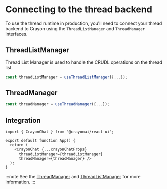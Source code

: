 # Connecting to the thread backend

To use the thread runtime in production, you'll need to connect your
thread backend to Crayon using the `ThreadListManager` and `ThreadManager` interfaces.

## ThreadListManager

Thread List Manager is used to handle the CRUDL operations on the thread list.
```ts
const threadListManager = useThreadListManager({...});
```

## ThreadManager

```ts
const threadManager = useThreadManager({...});
```

## Integration

```tsx
import { CrayonChat } from "@crayonai/react-ui";

export default function App() {
  return (
    <CrayonChat {...crayonChatProps}
      threadListManager={threadListManager}
      threadManager={threadManager} />
  );
}
```

:::note
See the [ThreadManager](/docs/reference/js/react-core/type-aliases/ThreadManager) and [ThreadListManager](/docs/reference/js/react-core/type-aliases/ThreadListManager)
for more information.
:::
